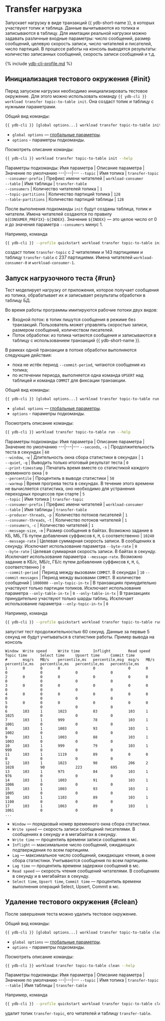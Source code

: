 # Transfer нагрузка

Запускает нагрузку в виде транзакций {{ ydb-short-name }}, в которых участвуют топик и таблица. Данные вычитываются из топика и записываются в таблицу. Для имитации реальной нагрузки можно задавать различные входные параметры: число сообщений, размер сообщений, целевую скорость записи, число читателей и писателей, число партиций. В процессе работы на консоль выводятся результаты: количество записанных сообщений, скорость записи сообщений и т.д.

{% include [ydb-cli-profile.md](../../_includes/ydb-cli-profile.md) %}

## Инициализация тестового окружения {#init}

Перед запуском нагрузки необходимо инициализировать тестовое окружение. Для этого можно использовать команду `{{ ydb-cli }} workload transfer topic-to-table init`. Она создаст топик и таблицу с нужными параметрами.

Общий вид команды:
```bash
{{ ydb-cli }} [global options...] workload transfer topic-to-table init [options...]
```
* `global options` — [глобальные параметры](commands/global-options.md).
* `options` - параметры подкоманды.

Посмотреть описание команды:

```bash
{{ ydb-cli }} workload transfer topic-to-table init --help
```

Параметры подкоманды:
Имя параметра        | Описание параметра          | Значение по умолчанию
---|---|---
`--topic`            | Имя топика                  | `transfer-topic`      
`--consumer-prefix`  | Префикс имени читателей     | `workload-consumer`   
`--table`            | Имя таблицы                 | `transfer-table`      
`--consumers`        | Количество читателей топика | `1`                   
`--topic-partitions` | Количество партиций топика  | `128`                 
`--table-partitions` | Количество партиций таблицы | `128`                 

После выполнения подкоманды `init` будут созданы таблица, топик и читатели. Имена читателей создаются по правилу `${CONSUMER_PREFIX}-${INDEX}`. Значение `${INDEX}` — это целое число от 0 и до значения параметра `--consumers` минус 1.

Например, команда
```bash
{{ ydb-cli }} --profile quickstart workload transfer topic-to-table init --consumers 2 --topic-partitions 143 --table-partitions 237
```
создаст топик `transfer-topic` с 2 читателями и 143 партициями и таблицу `transfer-table` с 237 партициями. Имена читателей `workload-consumer-0` и `workload-consumer-1`.

## Запуск нагрузочного теста {#run}

Тест моделирует нагрузку от приложения, которое получает сообщения из топика, обрабатывает их и записывает результаты обработки в таблицу БД.

Во время работы программы имитируются рабочие потоки двух видов:
* Входной поток: в топик пишутся сообщения в режиме без транзакций. Пользователь может управлять скоростью записи, размером сообщений, количеством писателей.
* Поток обработки: из топика читаются сообщения и записываются в таблицу с использованием транзакций {{ ydb-short-name }}. 

В рамках одной транзакции в потоке обработки выполняются следующие действия:
* пока не истёк период `--commit-period`, читаются сообщения из топика;
* по истечении периода, выполняется одна команда `UPSERT` над таблицей и команда `COMMIT` для фиксации транзакции.

Общий вид команды:
```bash
{{ ydb-cli }} [global options...] workload transfer topic-to-table run [options...]
```
* `global options` — [глобальные параметры](commands/global-options.md).
* `options` - параметры подкоманды.

Посмотреть описание команды:

```bash
{{ ydb-cli }} workload transfer topic-to-table run --help
```

Параметры подкоманды:
Имя параметра              | Описание параметра          | Значение по умолчанию 
---|---|---
`--seconds`, `-s`          | Продолжительность теста в секундах            | `60`                 
`--window`, `-w`           | Длительность окна сбора статистики в секундах | `1`                 
`--quiet`, `-q`            | Выводить только итоговый результат теста      | `0`                 
`--print-timestamp`        | Печатать время вместе со статистикой каждого временного окна | `0`                 
`--percentile`             | Процентиль в выводе статистики                | `50`                 
`--warmup`                 | Время прогрева теста в секундах. В течение этого времени не вычисляется статистика, оно необходимо для устранения переходных процессов при старте | `5`                 
`--topic`                  | Имя топика | `transfer-topic`                 
`--consumer-prefix`        | Префикс имени читателей | `workload-consumer`                 
`--table`                  | Имя таблицы | `transfer-table`                 
`--producer-threads`, `-p` | Количество потоков писателей | `1`                 
`--consumer-threads`, `-t` | Количество потоков читателей | `1`                 
`--consumers`, `-c`        | Количество читателей | `1`                 
`--message-size`, `-m`     | Размер сообщения в байтах. Возможно задание в КБ, МБ, ГБ путем добавления суффиксов `K`, `M`, `G` соответственно | `10240`                 
`--message-rate`           | Целевая суммарная скорость записи. В сообщениях в секунду. Исключает использование параметра `--byte-rate` | `0`                 
`--byte-rate`              | Целевая суммарная скорость записи. В байтах в секунду. Исключает использование параметра `--message-rate`. Возможно задание в КБ/с, МБ/с, ГБ/с путем добавления суффиксов `K`, `M`, `G`, соответственно | `0`                 
`--commit-period`          | Период между вызовами `COMMIT`. В секундах | `10`
`--commit-messages`        | Период между вызовами `COMMIT`. В количестве сообщений | `1000000`
`--only-topic-in-tx`       | В транзакциях принудительно участвуют только партиции топиков. Исключает использование параметра `--only-table-in-tx` | `0`
`--only-table-in-tx`       | В транзакциях принудительно участвуют только шарды таблиц. Исключает использование параметра `--only-topic-in-tx` | `0`

Например, команда
```bash
{{ ydb-cli }} --profile quickstart workload transfer topic-to-table run
```
запустит тест продолжительностью 60 секунд. Данные за первые 5 секунд не будут учитываться в статистике работы. Пример вывода на консоль

```text
Window  Write speed     Write time      Inflight        Read speed      Topic time      Select time     Upsert time     Commit time
#       msg/s   MB/s    percentile,ms   percentile,msg  msg/s   MB/s    percentile,ms   percentile,ms   percentile,ms   percentile,ms
1       0       0       0               0               0       0       0               0               0               0
2       0       0       0               0               0       0       0               0               0               0
3       0       0       0               0               0       0       0               0               0               0
4       0       0       0               0               0       0       0               0               0               0
5       0       0       0               0               0       0       0               0               0               0
6       103     1       1023            83              103     1       1025            0               0               0
7       103     1       999             78              103     1       1001            0               0               0
8       103     1       1003            93              103     1       1002            0               0               0
9       103     1       1003            88              103     1       1003            0               0               0
10      103     1       999             79              103     1       999             0               0               0
11      103     1       1119            89              0       0       0               0               0               0
12      103     1       1023            90              206     2       1028            90              223             695
13      103     1       975             84              103     1       976             0               0               0
14      103     1       1003            91              103     1       1006            0               0               0
15      103     1       1003            93              103     1       1005            0               0               0
16      103     1       1103            89              103     1       1100            0               0               0
17      103     1       1063            89              103     1       1061            0               0               0
...
```

* `Window` — порядковый номер временного окна сбора статистики.
* `Write speed` — скорость записи сообщений писателями. В сообщениях в секунду и в мегабайтах в секунду.
* `Write time` — процентиль времени записи сообщения в мс.
* `Inflight` — максимальное число сообщений, ожидающих подтверждения по всем партициям.
* `Lag` — максимальное число сообщений, ожидающих чтения, в окне сбора статистики. Учитываются сообщения по всем партициям.
* `Lag time` — процентиль времени задержки сообщений в мс.
* `Read speed` — скорость чтения сообщений читателями. В сообщениях в секунду и в мегабайтах в секунду.
* `Select time`, `Upsert time`, `Commit time` — процентиль времени выполнения операций Select, Upsert, Commit в мс.
<!-- * `Full time` — процентиль времени полной обработки сообщения, от записи писателем до чтения читателем в мс. -->

## Удаление тестового окружения {#clean}

После завершения теста можно удалить тестовое окружение.

Общий вид команды:
```bash
{{ ydb-cli }} [global options...] workload transfer topic-to-table clean [options...]
```
* `global options` — [глобальные параметры](commands/global-options.md).
* `options` - параметры подкоманды.

Посмотреть описание команды:

```bash
{{ ydb-cli }} workload transfer topic-to-table clean --help
```

Параметры подкоманды:
Имя параметра        | Описание параметра          | Значение по умолчанию 
---|---|---
`--topic`            | Имя топика                  | `transfer-topic`      
`--table`            | Имя таблицы                 | `transfer-table`      

Например, команда
```bash
{{ ydb-cli }} --profile quickstart workload transfer topic-to-table clean
```
удалит топик `transfer-topic`, его читателей и таблицу `transfer-table`.
